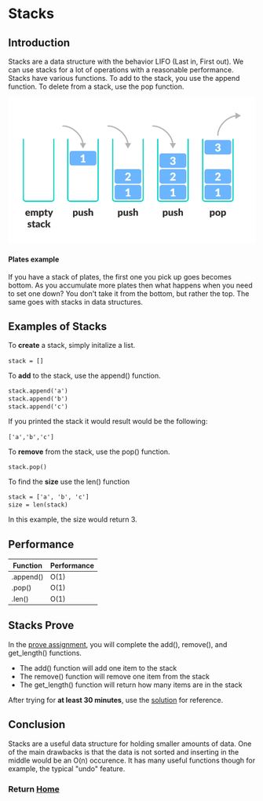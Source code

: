# Stacks

## Introduction
Stacks are a data structure with the behavior LIFO (Last in, First out). We can use stacks for a lot of operations with a reasonable performance. Stacks have various functions. To add to the stack, you use the append function. To delete from a stack, use the pop function. 


![Stack Diagram](images/stack.webp)
#### Plates example 

If you have a stack of plates, the first one you pick up goes becomes bottom. As you accumulate more plates then what happens when you need to set one down? You don't take it from the bottom, but rather the top. The same goes with stacks in data structures. 

## Examples of Stacks

To <strong>create</strong> a stack, simply initalize a list.

`stack = []`

To <strong>add</strong> to the stack, use the append() function.

```
stack.append('a')
stack.append('b')
stack.append('c')
```

If you printed the stack it would result would be the following:

`['a','b','c']`

To <strong>remove</strong> from the stack, use the pop() function.

```
stack.pop()
```

To find the <strong>size</strong> use the len() function
```
stack = ['a', 'b', 'c']
size = len(stack)
```
In this example, the size would return 3. 


## Performance

|Function|Performance|
|-------------|-------------|
|.append()|O(1)|
| .pop()|O(1)| 
|.len()|O(1)|


## Stacks Prove
In the [prove assignment](stacks_prove.py), you will complete the add(), remove(), and get_length() functions.

*  The add() function will add one item to the stack
* The remove() function will remove one item from the stack
* The get_length() function will return how many items are in the stack

After trying for <strong>at least 30 minutes</strong>, use the [solution](stacks_solution.py) for reference.

## Conclusion

Stacks are a useful data structure for holding smaller amounts of data. One of the main drawbacks is that the data is not sorted and inserting in the middle would be an O(n) occurence. It has many useful functions though for example, the typical "undo" feature.


### Return [Home](README.md)